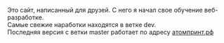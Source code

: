 Это сайт, написанный для друзей. С него я начал свое обучение веб-разработке.    
Самые свежие наработки находятся в ветке dev.    
Последняя версия с ветки master работает по адресу [атомпринт.рф](https://атомпринт.рф/)

